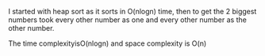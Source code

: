 I started with heap sort as it sorts in O(nlogn) time, then to get the 2 biggest numbers took every other number as one and every other number as the other number.

The time complexityisO(nlogn) and space complexity is O(n)